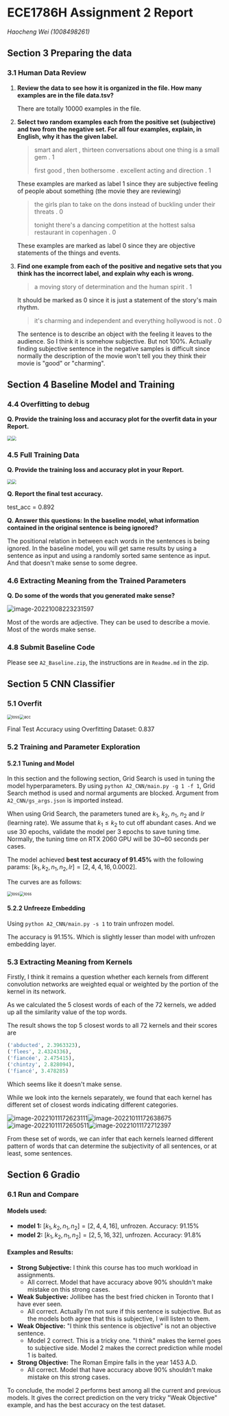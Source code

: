 # ECE1786H Assignment 2 Report

*Haocheng Wei (1008498261)*



## Section 3 Preparing the data

### 3.1 Human Data Review

1. **Review the data to see how it is organized in the file. How many examples are in the file data.tsv?**

    There are totally 10000 examples in the file.

2. **Select two random examples each from the positive set (subjective) and two from the negative set. For all four examples, explain, in English, why it has the given label.** 

    > smart and alert , thirteen conversations about one thing is a small gem . 	1
    >
    > first good , then bothersome . excellent acting and direction . 	1
    >

    These examples are marked as label 1 since they are subjective feeling of people about something (the movie they are reviewing)

    > the girls plan to take on the dons instead of buckling under their threats . 	0
    >
    > tonight there's a dancing competition at the hottest salsa restaurant in copenhagen . 	0
    >

    These examples are marked as label 0 since they are objective statements of the things and events.

3. **Find one example from each of the positive and negative sets that you think has the incorrect label, and explain why each is wrong.**

     > a moving story of determination and the human spirit . 	1
     >
     
     It should be marked as 0 since it is just a statement of the story's main rhythm.
     

     > it's charming and independent and everything hollywood is not . 	0
     >
     
     The sentence is to describe an object with the feeling it leaves to the audience. So I think it is somehow subjective. But not 100%. Actually finding subjective sentence in the negative samples is difficult since normally the description of the movie won't tell you they think their movie is "good" or "charming".


## Section 4 Baseline Model and Training

### 4.4 Overfitting to debug

**Q. Provide the training loss and accuracy plot for the overfit data in your Report.**

<img src="Report.assets/loss.png" style="zoom:67%;" /><img src="Report.assets/acc.png" style="zoom:67%;" />

### 4.5 Full Training Data

**Q. Provide the training loss and accuracy plot in your Report.**

<img src="Report.assets/nloss.png" style="zoom:67%;" /><img src="Report.assets/nacc.png" style="zoom:67%;" />

**Q. Report the final test accuracy.**

test_acc = 0.892

**Q. Answer this questions: In the baseline model, what information contained in the original sentence is being ignored?**

The positional relation in between each words in the sentences is being ignored. In the baseline model, you will get same results by using a sentence as input and using a randomly sorted same sentence as input. And that doesn't make sense to some degree.

### 4.6 Extracting Meaning from the Trained Parameters

**Q. Do some of the words that you generated make sense?**

![image-20221008223231597](Report.assets/image-20221008223231597.png)

Most of the words are adjective. They can be used to describe a movie. Most of the words make sense.

### 4.8 Submit Baseline Code

Please see `A2_Baseline.zip`, the instructions are in `Readme.md` in the zip.



## Section 5 CNN Classifier

### 5.1 Overfit

<img src="Report.assets/loss-1665470381421.png" alt="loss" style="zoom:67%;" /><img src="Report.assets/acc-1665470381420.png" alt="acc" style="zoom:67%;" />

Final Test Accuracy using Overfitting Dataset: 0.837

### 5.2 Training and Parameter Exploration

#### 5.2.1 Tuning and Model

In this section and the following section, Grid Search is used in tuning the model hyperparameters. By using `python A2_CNN/main.py -g 1 -f 1`, Grid Search method is used and normal arguments are blocked. Argument from `A2_CNN/gs_args.json` is imported instead. 

When using Grid Search, the parameters tuned are $k_1$, $k_2$, $n_1$, $n_2$ and $lr$ (learning rate). We assume that $k_1 \leq k_2$ to cut off abundant cases.  And we use 30 epochs, validate the model per 3 epochs to save tuning time. Normally, the tuning time on RTX 2060 GPU will be 30~60 seconds per cases.

The model achieved **best test accuracy of 91.45%** with the following params: $[k_1, k_2, n_1, n_2, lr] = [2, 4, 4, 16, 0.0002]$.

The curves are as follows:

<img src="Report.assets/loss-1665522015023.png" alt="loss" style="zoom:67%;" /><img src="Report.assets/acc-1665522021533.png" alt="loss" style="zoom:67%;" />

#### 5.2.2 Unfreeze Embedding

Using `python A2_CNN/main.py -s 1` to train unfrozen model.

The accuracy is 91.15%. Which is slightly lesser than model with unfrozen embedding layer.

### 5.3 Extracting Meaning from Kernels

Firstly, I think it remains a question whether each kernels from different convolution networks are weighted equal or weighted by the portion of the kernel in its network.

As we calculated the 5 closest words of each of the 72 kernels, we added up all the similarity value of the top words.

The result shows the top 5 closest words to all 72 kernels and their scores are

```python
('abducted', 2.3963323), 
('flees', 2.4324336), 
('fiancée', 2.475415), 
('chintzy', 2.828094), 
('fiancé', 3.478285)
```

Which seems like it doesn't make sense.

While we look into the kernels separately, we found that each kernel has different set of closest words indicating different categories.

![image-20221011172623111](Report.assets/image-20221011172623111.png)![image-20221011172638675](Report.assets/image-20221011172638675.png)![image-20221011172650511](Report.assets/image-20221011172650511.png)![image-20221011172712397](Report.assets/image-20221011172712397.png)

From these set of words, we can infer that each kernels learned different pattern of words that can determine the subjectivity of all sentences, or at least, some sentences.

## Section 6 Gradio

### 6.1 Run and Compare

#### Models used:

* **model 1:** $[k_1, k_2, n_1, n_2] = [2, 4, 4, 16]$, unfrozen. Accuracy: 91.15%
* **model 2:** $[k_1, k_2, n_1, n_2] = [2, 5, 16, 32]$, unfrozen. Accuracy: 91.8%

#### Examples and Results:

* **Strong Subjective:** I think this course has too much workload in assignments. 
  * All correct. Model that have accuracy above 90% shouldn't make mistake on this strong cases.
* **Weak Subjective:** Jollibee has the best fried chicken in Toronto that I have ever seen.
  * All correct. Actually I'm not sure if this sentence is subjective. But as the models both agree that this is subjective, I will listen to them.
* **Weak Objective:** "I think this sentence is objective" is not an objective sentence.
  * Model 2 correct. This is a tricky one. "I think" makes the kernel goes to subjective side. Model 2 makes the correct prediction while model 1 is baited.
* **Strong Objective:** The Roman Empire falls in the year 1453 A.D.
  * All correct. Model that have accuracy above 90% shouldn't make mistake on this strong cases.

To conclude, the model 2 performs best among all the current and previous models. It gives the correct prediction on the very tricky "Weak Objective" example, and has the best accuracy on the test dataset.